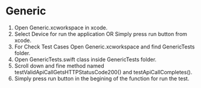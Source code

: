 # Generic

1. Open Generic.xcworkspace in xcode.
2. Select Device for run the application OR Simply press run button from xcode.
3. For Check Test Cases Open Generic.xcworkspace and find GenericTests folder.
4. Open GenericTests.swift class inside GenericTests folder.
5. Scroll down and fine method named testValidApiCallGetsHTTPStatusCode200() and testApiCallCompletes().
6. Simply press run button in the begining of the function for run the test.
